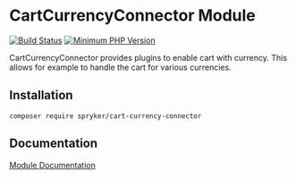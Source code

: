 # CartCurrencyConnector Module
[![Build Status](https://travis-ci.org/spryker/cart-currency-connector.svg)](https://travis-ci.org/spryker/cart-currency-connector)
[![Minimum PHP Version](https://img.shields.io/badge/php-%3E%3D%207.2-8892BF.svg)](https://php.net/)

CartCurrencyConnector provides plugins to enable cart with currency. This allows for example to handle the cart for various currencies.

## Installation

```
composer require spryker/cart-currency-connector
```

## Documentation

[Module Documentation](https://academy.spryker.com/developing_with_spryker/module_guide/modules.html)
